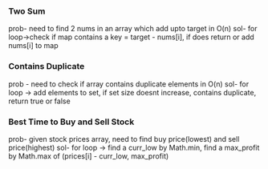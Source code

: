 ### Two Sum
prob- need to find 2 nums in an array which add upto target in O(n)
sol- for loop->check if map contains a key = target - nums[i], if does return or add nums[i] to map

### Contains Duplicate
prob - need to check if array contains duplicate elements in O(n)
sol- for loop -> add elements to set, if set size doesnt increase, contains duplicate, return true or false

### Best Time to Buy and Sell Stock
prob- given stock prices array, need to find buy price(lowest) and sell price(highest)
sol- for loop -> find a curr_low by Math.min, find a max_profit by Math.max of (prices[i] - curr_low, max_profit)

